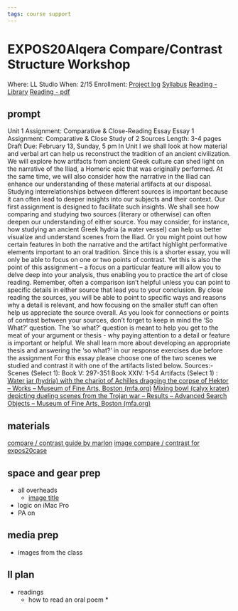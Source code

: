 ```yaml
---
tags: course support
---
```

# EXPOS20Alqera Compare/Contrast Structure Workshop

Where: LL Studio
When: 2/15
Enrollment:
[Project log](https://docs.google.com/document/d/1j84S9UldNLTxEVvCpxNxyphokv9w9SfoVonaEIbwKdc/edit)
[Syllabus](https://airtable.com/appOgUGNrRPyW0xRm/tblF0oKLCPhK6TnAe/viwrviYbXixQ3fPBS/recJ4Z2sYCtq2cmIq/flde6CJXApRaFoOpC/attkVcZHCHTM2gSJE?blocks=hide)
[Reading - Library](http://id.lib.harvard.edu/alma/990090086940203941/catalog)
[Reading - pdf](https://drive.google.com/file/d/1UdpFJkK9gkFHE7aW_SQN3i8ge-GyhoHG/view?usp=sharing)

## prompt
Unit 1 Assignment: Comparative & Close-Reading Essay
Essay 1 Assignment:
Comparative & Close Study of 2 Sources
Length: 3-4 pages
Draft Due: February 13, Sunday, 5 pm
In Unit I we shall look at how material and verbal art can help us reconstruct the tradition of an ancient civilization. We will explore how artifacts from ancient Greek culture can shed light on the narrative of the Iliad, a Homeric epic that was originally performed. At the same time, we will also consider how the narrative in the Iliad can enhance our understanding of these material artifacts at our disposal. Studying interrelationships between different sources is important because it can often lead to deeper insights into our subjects and their context. Our first assignment is designed to facilitate such insights. We shall see how comparing and studying two sources (literary or otherwise) can often deepen our understanding of either source. 
You may consider, for instance, how studying an ancient Greek hydria (a water vessel)  can help us better visualize and understand scenes from the Iliad.  Or you might point out how certain features in both the narrative and the artifact highlight performative elements important to an oral tradition. Since this is a shorter essay, you will only be able to focus on one or two points of contrast. Yet this is also the point of this assignment – a focus on a particular feature will allow you to delve deep into your analysis, thus enabling you to practice the art of close reading. Remember, often a comparison isn’t helpful unless you can point to specific details in either source that lead you to your conclusion. By close reading the sources, you will be able to point to specific ways and reasons why a detail is relevant, and how focusing on the smaller stuff can often help us appreciate the source overall. 
As you look for connections or points of contrast between your sources, don’t forget to keep in mind the ‘So What?’ question. The ‘so what?’ question is meant to help you get to the meat of your argument or thesis - why paying attention to a detail or feature is important or helpful. We shall learn more about developing an appropriate thesis and answering the ‘so what?’ in our response exercises due before the assignment
For this essay please choose one of the two scenes we studied and contrast it with one of the artifacts listed below. 
Sources:-
Scenes (Select 1):
Book V: 297-351
Book XXIV: 1-54
Artifacts (Select 1) :
[Water jar (hydria) with the chariot of Achilles dragging the corpse of Hektor – Works – Museum of Fine Arts, Boston (mfa.org)](https://urldefense.proofpoint.com/v2/url?u=https-3A__collections.mfa.org_objects_153447_water-2Djar-2Dhydria-2Dwith-2Dthe-2Dchariot-2Dof-2Dachilles-2Ddragging-2Dthe-3Fctx-3D0cb612da-2D5dff-2D4231-2Dbd23-2D330681576cc7-26idx-3D17&d=DwMFaQ&c=WO-RGvefibhHBZq3fL85hQ&r=DcMqTdIx0AUogRAKkBSImHLA5xecvM8GvxFpAZpENog&m=w-BMoYlPl7OszMrGeddGUFlQ-V1NE08LCL_LcinGpEs9tKmdSokCNPgsZd1FcjyV&s=tsJeVVCDrcEsC9rvRp-dufHdLhvAtPxNswCbxjI337w&e=)
[Mixing bowl (calyx krater) depicting dueling scenes from the Trojan war – Results – Advanced Search Objects – Museum of Fine Arts, Boston (mfa.org)](https://urldefense.proofpoint.com/v2/url?u=https-3A__collections.mfa.org_objects_153649_mixing-2Dbowl-2Dcalyx-2Dkrater-2Ddepicting-2Ddueling-2Dscenes-2Dfrom-2Dthe-3Fctx-3Db42ca2b3-2D3fb9-2D4553-2D98d1-2D885ea5a899da-26idx-3D2&d=DwMFaQ&c=WO-RGvefibhHBZq3fL85hQ&r=DcMqTdIx0AUogRAKkBSImHLA5xecvM8GvxFpAZpENog&m=w-BMoYlPl7OszMrGeddGUFlQ-V1NE08LCL_LcinGpEs9tKmdSokCNPgsZd1FcjyV&s=k2FDhN-15RdF6mXNyxjB3YeSWTVwHBMwEMjUQbUIkFw&e=)


## materials
[compare / contrast guide by marlon](https://docs.google.com/document/d/1ZSD_6nqACB7OG44NUd_kKy7QQ8EXg5PA/edit?usp=sharing&ouid=117256173551810667274&rtpof=true&sd=true)
[image compare / contrast for expos20case](https://docs.google.com/document/d/176oXNKYtrlJgY4_IvSROGQjEzDV6q9J68NWNAMUiWD0/edit)

## space and gear prep

* all overheads
    * [image title](link)
* logic on iMac Pro
* PA on


## media prep
* images from the class

## ll plan


* readings
    * how to read an oral poem
        * 
